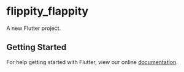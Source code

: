 # flippity_flappity

A new Flutter project.

## Getting Started

For help getting started with Flutter, view our online
[documentation](https://flutter.io/).

